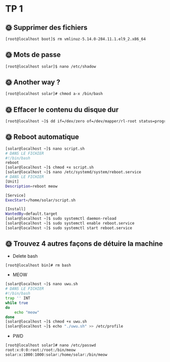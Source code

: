 # TP 1

## 🌞 Supprimer des fichiers

```bash
[root@localhost boot]$ rm vmlinuz-5.14.0-284.11.1.el9_2.x86_64
```

## 🌞 Mots de passe

```bash
[root@localhost solar]$ nano /etc/shadow

```

## 🌞 Another way ?

```bash
[root@localhost solar]# chmod a-x /bin/bash
```

## 🌞 Effacer le contenu du disque dur

```bash
[root@localhost ~]$ dd if=/dev/zero of=/dev/mapper/rl-root status=progress
```

## 🌞 Reboot automatique


```bash
[solar@localhost ~]$ nano script.sh
# DANS LE FICHIER
#!/bin/bash
reboot
[solar@localhost ~]$ chmod +x script.sh
[solar@localhost ~]$ nano /etc/systemd/system/reboot.service
# DANS LE FICHIER
[Unit]
Description=reboot meow

[Service]
ExecStart=/home/solar/script.sh

[Install]
WantedBy=default.target
[solar@localhost ~]$ sudo systemctl daemon-reload
[solar@localhost ~]$ sudo systemctl enable reboot.service
[solar@localhost ~]$ sudo systemctl start reboot.service
```

## 🌞 Trouvez 4 autres façons de détuire la machine

- Delete bash

```bash
[root@localhost bin]# rm bash
```

- MEOW

```bash
[solar@localhost ~]$ nano uwu.sh
# DANS LE FICHIER
#!/bin/bash
trap '' INT
while true
do
    echo "meow"
done
[solar@localhost ~]$ chmod +x uwu.sh
[solar@localhost ~]$ echo "./uwu.sh" >> /etc/profile
```

- PWD

```bash
[root@localhost solar]# nano /etc/passwd
root:x:0:0:root:/root:/bin/meow 
solar:x:1000:1000:solar:/home/solar:/bin/meow 
```

